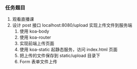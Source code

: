 ### 任务题目

1. 观看直播课
2. 设计 post 接口 localhost:8080/upload 实现上传文件到服务端
   1. 使用 koa-body 
   2. 使用 koa-router
   3. 实现前端上传页面
   4. 使用 koa-static 起静态服务，访问 index.html 页面
   5. 把上传的文件保存到 static/upload 目录下
   6. Form 表单文件上传

